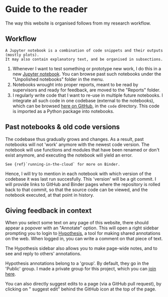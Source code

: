 # Guide to the reader

The way this website is organised follows from my research workflow.


## Workflow

```{margin}
A Jupyter notebook is a combination of code snippets and their outputs (mostly plots).
It may also contain explanatory text, and be organised in subsections.
```

 1. Whenever I want to test something or prototype new work, I do this in a new [Jupyter notebook](https://jupyter.org/). You can browse past such notebooks under the "Unpolished notebooks" folder in the menu.
 2. Notebooks wrought into proper reports, meant to be read by supervisors and ready for feedback, are moved to the "Reports" folder.
 3. I regularly write code that I want to re-use in multiple future notebooks. I integrate all such code in one codebase (external to the notebooks), which can be browsed [here on GitHub](https://github.com/tfiers/voltage-to-wiring-sim), in the `code` directory. This code is imported as a Python package into notebooks.


## Past notebooks & old code versions

The codebase thus gradually grows and changes. As a result, past notebooks will not 'work' anymore with the newest code version.
The notebook will use functions and modules that have been renamed or don't exist anymore, and executing the notebook will yield an error.

```{margin}
See {ref}`running-in-the-cloud` for more on Binder.
```
Hence, I will try to mention in each notebook with which version of the codebase it was last run succesfully.
This 'version' will be a git commit. I will provide links to GitHub and Binder pages
where the repository is rolled back to that commit,
so that the source code can be viewed, and the notebook executed, at that point in history.


## Giving feedback in context

When you select some text on any page of this website, there should appear a popover with an "Annotate" option.
This will open a right sidebar prompting you to login to [Hypothesis](https://web.hypothes.is/about/), a tool for making shared annotations on the web.
When logged in, you can write a comment on that piece of text.

The Hypothesis sidebar also allows you to make page-wide notes, and to see and reply to others' annotations.

Hypothesis annotations belong to a 'group'. By default, they go in the 'Public' group.
I made a private group for this project, which you can [join here](https://hypothes.is/groups/GNPzGXJn/voltage-to-wiring).

You can also directly suggest edits to a page (via a GitHub pull request), by clicking on
"<i class="fas fa-pencil-alt"></i> suggest edit" 
behind the GitHub icon <i class="fab fa-github"></i> at the top of the page.
